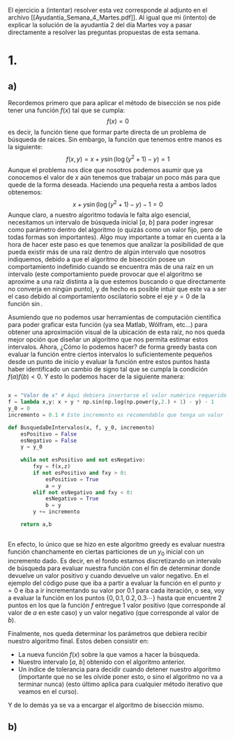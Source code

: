 El ejercicio a (intentar) resolver esta vez corresponde al adjunto en el archivo [[Ayudantía_Semana_4_Martes.pdf]]. Al igual que mi (intento) de explicar la solución de la ayudantía 2 del día Martes voy a pasar directamente a resolver las preguntas propuestas de esta semana.

# 1.
## a)
Recordemos primero que para aplicar el método de bisección se nos pide tener una función $f(x)$ tal que se cumpla:
$$f(x) = 0$$
es decir, la función tiene que formar parte directa de un problema de búsqueda de raíces. Sin embargo, la función que tenemos entre manos es la siguiente:
$$f(x,y) = x + y\sin\left(\log(y^2 + 1) - y\right) = 1$$
Aunque el problema nos dice que nosotros podemos asumir que ya conocemos el valor de $x$ aún tenemos que trabajar un poco más para que quede de la forma deseada. Haciendo una pequeña resta a ambos lados obtenemos:
$$x + y\sin\left(\log(y^2 + 1) - y\right) - 1 = 0$$
Aunque claro, a nuestro algoritmo todavía le falta algo esencial, necesitamos un intervalo de búsqueda inicial \[$a$, $b$\] para poder ingresar como parámetro dentro del algoritmo (o quizás como un valor fijo, pero de todas formas son importantes). Algo muy importante a tomar en cuenta a la hora de hacer este paso es que tenemos que analizar la posibilidad de que pueda existir más de una raíz dentro de algún intervalo que nosotros indiquemos, debido a que el algoritmo de bisección posee un comportamiento indefinido cuando se encuentra más de una raíz en un intervalo (este comportamiento puede provocar que el algoritmo se aproxime a una raíz distinta a la que estemos buscando o que directamente no converja en ningún punto), y de hecho es posible intuir que este va a ser el caso debido al comportamiento oscilatorio sobre el eje $y = 0$ de la función $\sin$. 

Asumiendo que no podemos usar herramientas de computación científica para poder graficar esta función (ya sea Matlab, Wólfram, etc...) para obtener una aproximación visual de la ubicación de esta raíz, no nos queda mejor opción que diseñar un algoritmo que nos permita estimar estos intervalos. Ahora, ¿Cómo lo podemos hacer? de forma greedy basta con evaluar la función entre ciertos intervalos lo suficientemente pequeños desde un punto de inicio y evaluar la función entre estos puntos hasta haber identificado un cambio de signo tal que se cumpla la condición $f(a)f(b) < 0$. Y esto lo podemos hacer de la siguiente manera:

```python

x = "Valor de x" # Aquí debiera insertarse el valor numérico requerido de x
f = lambda x,y: x + y * np.sin(np.log(np.power(y,2.) + 1) - y) - 1 
y_0 = 0
incremento = 0.1 # Este incremento es recomendable que tenga un valor lo suficientemente pequeño para evitar meter por accidente una segunda raíz dentro del intervalo que vamos a sacar

def BusquedaDeIntervalos(x, f, y_0, incremento)
	esPositivo = False
	esNegativo = False
	y = y_0
	
	while not esPositivo and not esNegativo:
		fxy = f(x,z)
		if not esPositivo and fxy > 0:
			esPositivo = True
			a = y
		elif not esNegativo and fxy < 0:
			esNegativo = True
			b = y
		y += incremento

	return a,b
		
```

En efecto, lo único que se hizo en este algoritmo greedy es evaluar nuestra función chanchamente en ciertas particiones de un $y_0$ inicial con un incremento dado. Es decir, en el fondo estamos discretizando un intervalo de búsqueda para evaluar nuestra función con el fin de determinar donde devuelve un valor positivo y cuando devuelve un valor negativo. En el ejemplo del código puse que iba a partir a evaluar la función en el punto $y = 0$ e iba a ir incrementando su valor por $0.1$ para cada iteración, o sea, voy a evaluar la función en los puntos $\{0,0.1,0.2,0.3\cdots\}$ hasta que encuentre 2 puntos en los que la función $f$ entregue 1 valor positivo (que corresponde al valor de $a$ en este caso) y un valor negativo (que corresponde al valor de $b$). 

Finalmente, nos queda determinar los parámetros que debiera recibir nuestro algoritmo final. Estos deben consistir en:
- La nueva función $f(x)$ sobre la que vamos a hacer la búsqueda.
- Nuestro intervalo \[$a$, $b$\] obtenido con el algoritmo anterior.
- Un índice de tolerancia para decidir cuando detener nuestro algoritmo (importante que no se les olvide poner esto, o sino el algoritmo no va a terminar nunca) (esto último aplica para cualquier método iterativo que veamos en el curso).

Y de lo demás ya se va a encargar el algoritmo de bisección mismo.

## b)
